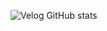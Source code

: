 

  ![Velog GitHub stats](https://velog-github-badge.vercel.app/badge/nin_cheon?theme=light&posts=3)
</div>
